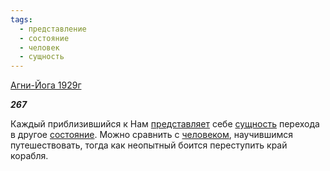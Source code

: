 ```yaml
---
tags:
  - представление
  - состояние
  - человек
  - сущность
---
```

[Агни-Йога 1929г](https://127.0.0.1:4002/agni/1929)

___267___

Каждый приблизившийся к Нам [представляет](../../../tags/#представление) себе [сущность](../../../tags/#сущность) перехода в другое [состояние](../../../tags/#состояние). Можно сравнить с [человеком](../../../tags/#человек), научившимся путешествовать, тогда как неопытный боится переступить край корабля.